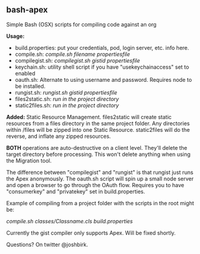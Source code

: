 <h2>bash-apex</h2>

Simple Bash (OSX) scripts for compiling code against an org

<b>Usage:</b>
<UL>
	<LI>build.properties: put your credentials, pod, login server, etc. info here.
	<LI>compile.sh: <I>compile.sh filename propertiesfile</I>
	<LI>compilegist.sh: <I>compilegist.sh gistid propertiesfile</I>
	<LI>keychain.sh: utility shell script if you have "usekeychainaccess" set to enabled
	<LI>oauth.sh: Alternate to using username and password.  Requires node to be installed.
	<LI>rungist.sh: <i>rungist.sh gistid propertiesfile</i>
	<LI>files2static.sh: <i>run in the project directory</i>
	<LI>static2files.sh: <i>run in the project directory</i>
</UL>

<B>Added:</B> Static Resource Management.  files2static will create static resources from a files directory in the same project folder.  Any directories within /files will be zipped into one Static Resource.  static2files will do the reverse, and inflate any zipped resources.

<B>BOTH</B> operations are auto-destructive on a client level.  They'll delete the target directory before processing.  This won't delete anything when using the Migration tool.

The difference between "compilegist" and "rungist" is that rungist just runs the Apex anonymously.
The oauth.sh script will spin up a small node server and open a browser to go through the OAuth flow.  Requires you to have "consumerkey" and "privatekey" set in build.properties.

Example of compiling from a project folder with the scripts in the root might be:

<I>compile.sh classes/Classname.cls build.properties</I>

Currently the gist compiler only supports Apex.  Will be fixed shortly.

Questions?  On twitter @joshbirk.